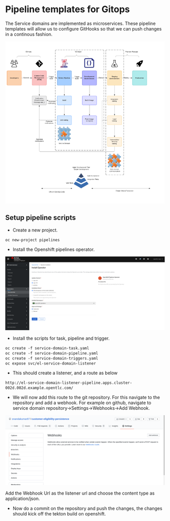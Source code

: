# Pipeline templates for Gitops 

The Service domains are implemented as microservices. These pipeline templates will allow
us to configure GitHooks so that we can push changes in a continous fashion.

![A typical CI/CD Process](img/cicd.png)

## Setup pipeline scripts

+ Create a new project.
```
oc new-project pipelines
```

+ Install the Openshift pipelines operator.

![Openshift pipelines operator](img/openshift_pipelines_operator.png)

+ Install the scripts for task, pipeline and trigger. 
```
oc create -f service-domain-task.yaml
oc create -f service-domain-pipeline.yaml
oc create -f service-domain-triggers.yaml
oc expose svc/el-service-domain-listener
```
+ This should create a listener, and a route as below
```
http://el-service-domain-listener-pipeline.apps.cluster-002d.002d.example.opentlc.com/
```
+ We will now add this route to the git repository. For this navigate to the repository and add a webhook.
For example on github, navigate to service domain repository->Settings->Webhooks->Add Webhook.

![webhook](img/webook.png)

Add the Webhook Url as the listener url and choose the content type as application/json.

+ Now do a commit on the repository and push the changes, the changes should kick off the tekton build on openshift.









